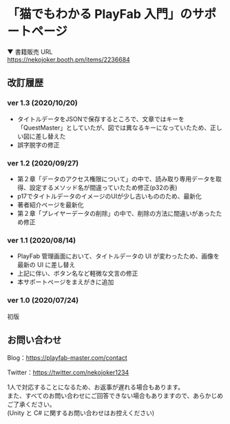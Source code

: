 # 「猫でもわかる PlayFab 入門」のサポートページ

▼ 書籍販売 URL  
https://nekojoker.booth.pm/items/2236684

## 改訂履歴

### ver 1.3 (2020/10/20)

 - タイトルデータをJSONで保存するところで、文章ではキーを「QuestMaster」としていたが、図では異なるキーになっていたため、正しい図に差し替えた
 - 誤字脱字の修正
 
### ver 1.2 (2020/09/27)

 - 第２章「データのアクセス権限について」の中で、読み取り専用データを取得、設定するメソッド名が間違っていたため修正(p32の表)
 - p17でタイトルデータのイメージのUIが少し古いもののため、最新化
 - 著者紹介ページを最新化
 - 第２章「プレイヤーデータの削除」の中で、削除の方法に間違いがあったため修正

### ver 1.1 (2020/08/14)

- PlayFab 管理画面において、タイトルデータの UI が変わったため、画像を最新の UI に差し替え
- 上記に伴い、ボタン名など軽微な文言の修正
- 本サポートページをまえがきに追加

### ver 1.0 (2020/07/24)

初版

## お問い合わせ

Blog：https://playfab-master.com/contact

Twitter：https://twitter.com/nekojoker1234

1人で対応することになるため、お返事が遅れる場合もあります。  
また、すべてのお問い合わせにご回答できない場合もありますので、あらかじめご了承ください。  
(Unity と C# に関するお問い合わせはお控えください)

